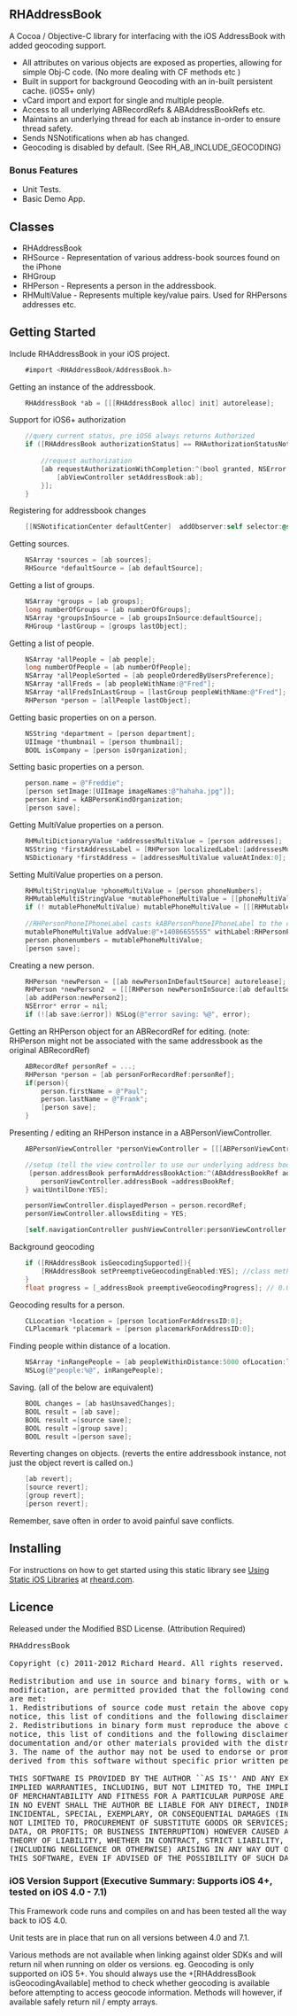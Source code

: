 ## RHAddressBook
A Cocoa / Objective-C library for interfacing with the iOS AddressBook with added geocoding support. 

* All attributes on various objects are exposed as properties, allowing for simple Obj-C code. (No more dealing with CF methods etc )
* Built in support for background Geocoding with an in-built persistent cache. (iOS5+ only) 
* vCard import and export for single and multiple people.
* Access to all underlying ABRecordRefs & ABAddressBookRefs etc.
* Maintains an underlying thread for each ab instance in-order to ensure thread safety.
* Sends NSNotifications when ab has changed.
* Geocoding is disabled by default. (See RH_AB_INCLUDE_GEOCODING)


### Bonus Features
* Unit Tests.
* Basic Demo App.

## Classes
* RHAddressBook
* RHSource - Representation of various address-book sources found on the iPhone
* RHGroup
* RHPerson - Represents a person in the addressbook. 
* RHMultiValue - Represents multiple key/value pairs. Used for RHPersons addresses etc.

## Getting Started
Include RHAddressBook in your iOS project.

```objectivec
    #import <RHAddressBook/AddressBook.h>
```
Getting an instance of the addressbook.

```objectivec
    RHAddressBook *ab = [[[RHAddressBook alloc] init] autorelease];
```
Support for iOS6+ authorization 

```objectivec
    //query current status, pre iOS6 always returns Authorized
    if ([RHAddressBook authorizationStatus] == RHAuthorizationStatusNotDetermined){
    
    	//request authorization
        [ab requestAuthorizationWithCompletion:^(bool granted, NSError *error) {
            [abViewController setAddressBook:ab];
        }];
    }
```
Registering for addressbook changes 

```objectivec
    [[NSNotificationCenter defaultCenter]  addObserver:self selector:@selector(addressBookChanged:) name:RHAddressBookExternalChangeNotification object:nil];
```
Getting sources.

```objectivec
    NSArray *sources = [ab sources];
    RHSource *defaultSource = [ab defaultSource];
```
Getting a list of groups.

```objectivec
    NSArray *groups = [ab groups];
    long numberOfGroups = [ab numberOfGroups];
    NSArray *groupsInSource = [ab groupsInSource:defaultSource];
    RHGroup *lastGroup = [groups lastObject];
```
Getting a list of people.

```objectivec
    NSArray *allPeople = [ab people];
    long numberOfPeople = [ab numberOfPeople];
    NSArray *allPeopleSorted = [ab peopleOrderedByUsersPreference];
    NSArray *allFreds = [ab peopleWithName:@"Fred"];
    NSArray *allFredsInLastGroup = [lastGroup peopleWithName:@"Fred"];
    RHPerson *person = [allPeople lastObject];
```
Getting basic properties on on a person.

```objectivec
    NSString *department = [person department];
    UIImage *thumbnail = [person thumbnail];
    BOOL isCompany = [person isOrganization];
```
Setting basic properties on a person.

```objectivec
    person.name = @"Freddie";
    [person setImage:[UIImage imageNames:@"hahaha.jpg"]];
    person.kind = kABPersonKindOrganization;
    [person save];
```
Getting MultiValue properties on a person.

```objectivec
    RHMultiDictionaryValue *addressesMultiValue = [person addresses];
    NSString *firstAddressLabel = [RHPerson localizedLabel:[addressesMultiValue labelAtIndex]]; //eg Home
    NSDictionary *firstAddress = [addressesMultiValue valueAtIndex:0];
```
Setting MultiValue properties on a person.

```objectivec
    RHMultiStringValue *phoneMultiValue = [person phoneNumbers];
    RHMutableMultiStringValue *mutablePhoneMultiValue = [[phoneMultiValue mutableCopy] autorelease];
    if (! mutablePhoneMultiValue) mutablePhoneMultiValue = [[[RHMutableMultiStringValue alloc] initWithType:kABMultiStringPropertyType] autorelease];
    
    //RHPersonPhoneIPhoneLabel casts kABPersonPhoneIPhoneLabel to the correct toll free bridged type, see RHPersonLabels.h
    mutablePhoneMultiValue addValue:@"+14086655555" withLabel:RHPersonPhoneIPhoneLabel]; 
    person.phonenumbers = mutablePhoneMultiValue;
    [person save];
```
Creating a new person.

```objectivec
    RHPerson *newPerson = [[ab newPersonInDefaultSource] autorelease]; //added to ab
    RHPerson *newPerson2  = [[[RHPerson newPersonInSource:[ab defaultSource]] autorelease]; //not added to ab
    [ab addPerson:newPerson2];
    NSError* error = nil;
    if (![ab save:&error]) NSLog(@"error saving: %@", error);
```
Getting an RHPerson object for an ABRecordRef for editing. (note: RHPerson might not be associated with the same addressbook as the original ABRecordRef)

```objectivec
    ABRecordRef personRef = ...;
    RHPerson *person = [ab personForRecordRef:personRef];
    if(person){
        person.firstName = @"Paul";
        person.lastName = @"Frank";
        [person save];
    }
```
Presenting / editing an RHPerson instance in a ABPersonViewController.

```objectivec
    ABPersonViewController *personViewController = [[[ABPersonViewController alloc] init] autorelease];   

    //setup (tell the view controller to use our underlying address book instance, so our person object is directly updated on our behalf)
     [person.addressBook performAddressBookAction:^(ABAddressBookRef addressBookRef) {
        personViewController.addressBook =addressBookRef;
    } waitUntilDone:YES];

    personViewController.displayedPerson = person.recordRef;
    personViewController.allowsEditing = YES;

    [self.navigationController pushViewController:personViewController animated:YES];
```
Background geocoding

```objectivec
    if ([RHAddressBook isGeocodingSupported]){
        [RHAddressBook setPreemptiveGeocodingEnabled:YES]; //class method
    }
    float progress = [_addressBook preemptiveGeocodingProgress]; // 0.0f - 1.0f
```
Geocoding results for a person.

```objectivec
    CLLocation *location = [person locationForAddressID:0];
    CLPlacemark *placemark = [person placemarkForAddressID:0];
```

Finding people within distance of a location.

```objectivec
    NSArray *inRangePeople = [ab peopleWithinDistance:5000 ofLocation:location];
    NSLog(@"people:%@", inRangePeople);
```

Saving. (all of the below are equivalent)

```objectivec
    BOOL changes = [ab hasUnsavedChanges];
    BOOL result = [ab save];
    BOOL result =[source save];
    BOOL result =[group save];
    BOOL result =[person save];
```
Reverting changes on objects. (reverts the entire addressbook instance, not just the object revert is called on.)

```objectivec
    [ab revert];
    [source revert];
    [group revert];
    [person revert];
```
Remember, save often in order to avoid painful save conflicts.

## Installing
For instructions on how to get started using this static library see [Using Static iOS Libraries](http://rheard.com/blog/using-static-ios-libraries/) at [rheard.com](http://rheard.com).

## Licence
Released under the Modified BSD License. 
(Attribution Required)
<pre>
RHAddressBook

Copyright (c) 2011-2012 Richard Heard. All rights reserved.

Redistribution and use in source and binary forms, with or without
modification, are permitted provided that the following conditions
are met:
1. Redistributions of source code must retain the above copyright
notice, this list of conditions and the following disclaimer.
2. Redistributions in binary form must reproduce the above copyright
notice, this list of conditions and the following disclaimer in the
documentation and/or other materials provided with the distribution.
3. The name of the author may not be used to endorse or promote products
derived from this software without specific prior written permission.

THIS SOFTWARE IS PROVIDED BY THE AUTHOR ``AS IS'' AND ANY EXPRESS OR
IMPLIED WARRANTIES, INCLUDING, BUT NOT LIMITED TO, THE IMPLIED WARRANTIES
OF MERCHANTABILITY AND FITNESS FOR A PARTICULAR PURPOSE ARE DISCLAIMED.
IN NO EVENT SHALL THE AUTHOR BE LIABLE FOR ANY DIRECT, INDIRECT,
INCIDENTAL, SPECIAL, EXEMPLARY, OR CONSEQUENTIAL DAMAGES (INCLUDING, BUT
NOT LIMITED TO, PROCUREMENT OF SUBSTITUTE GOODS OR SERVICES; LOSS OF USE,
DATA, OR PROFITS; OR BUSINESS INTERRUPTION) HOWEVER CAUSED AND ON ANY
THEORY OF LIABILITY, WHETHER IN CONTRACT, STRICT LIABILITY, OR TORT
(INCLUDING NEGLIGENCE OR OTHERWISE) ARISING IN ANY WAY OUT OF THE USE OF
THIS SOFTWARE, EVEN IF ADVISED OF THE POSSIBILITY OF SUCH DAMAGE.
</pre>


### iOS Version Support (Executive Summary: Supports iOS 4+, tested on iOS 4.0 - 7.1)
This Framework code runs and compiles on and has been tested all the way back to iOS 4.0. 

Unit tests are in place that run on all versions between 4.0 and 7.1.

Various methods are not available when linking against older SDKs and will return nil when running on older os versions.
eg. Geocoding is only supported on iOS 5+. You should always use the +[RHAddressBook isGeocodingAvailable] method to check whether geocoding is available before attempting to access geocode information. Methods will however, if available safely return nil / empty arrays.
